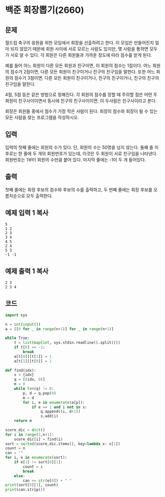 # 백준 회장뽑기(2660)

## 문제

월드컵 축구의 응원을 위한 모임에서 회장을 선출하려고 한다. 이 모임은 만들어진지 얼마 되지 않았기 때문에 회원 사이에 서로 모르는 사람도 있지만, 몇 사람을 통하면 모두가 서로 알 수 있다. 각 회원은 다른 회원들과 가까운 정도에 따라 점수를 받게 된다.

예를 들어 어느 회원이 다른 모든 회원과 친구이면, 이 회원의 점수는 1점이다. 어느 회원의 점수가 2점이면, 다른 모든 회원이 친구이거나 친구의 친구임을 말한다. 또한 어느 회원의 점수가 3점이면, 다른 모든 회원이 친구이거나, 친구의 친구이거나, 친구의 친구의 친구임을 말한다.

4점, 5점 등은 같은 방법으로 정해진다. 각 회원의 점수를 정할 때 주의할 점은 어떤 두 회원이 친구사이이면서 동시에 친구의 친구사이이면, 이 두사람은 친구사이라고 본다.

회장은 회원들 중에서 점수가 가장 작은 사람이 된다. 회장의 점수와 회장이 될 수 있는 모든 사람을 찾는 프로그램을 작성하시오.

## 입력

입력의 첫째 줄에는 회원의 수가 있다. 단, 회원의 수는 50명을 넘지 않는다. 둘째 줄 이후로는 한 줄에 두 개의 회원번호가 있는데, 이것은 두 회원이 서로 친구임을 나타낸다. 회원번호는 1부터 회원의 수만큼 붙어 있다. 마지막 줄에는 -1이 두 개 들어있다.

## 출력

첫째 줄에는 회장 후보의 점수와 후보의 수를 출력하고, 두 번째 줄에는 회장 후보를 오름차순으로 모두 출력한다.

## 예제 입력 1 복사

```
5
1 2
2 3
3 4
4 5
2 4
5 3
-1 -1
```

## 예제 출력 1 복사

```
2 3
2 3 4
```

## 코드

```python
import sys
 
n = int(input())
a = [[0 for _ in range(n+1)] for _ in range(n+1)]
 
while True:
    t = list(map(int, sys.stdin.readline().split()))
    if t[0] == -1:
        break
    a[t[0]][t[1]] = 1
    a[t[1]][t[0]] = 1
 
def find(idx):
    s = {idx}
    q = [(idx, 0)]
    m = 0
    while len(q) != 0:
        p, d = q.pop(0)
        m = d
        for i, e in enumerate(a[p]):
            if e == 1 and i not in s:
                q.append((i, d+1))
                s.add(i)
    return m
 
score_dic = dict()
for i in range(1,n+1):
    score_dic[i] = find(i)
sort = sorted(score_dic.items(), key=lambda x: x[1])
count = n
can = ""
for i, e in enumerate(sort):
    if e[1] != sort[0][1]:
        count = i
        break
    else:
        can += str(e[0]) + " "
print(sort[0][1], count)
print(can.strip())
```

